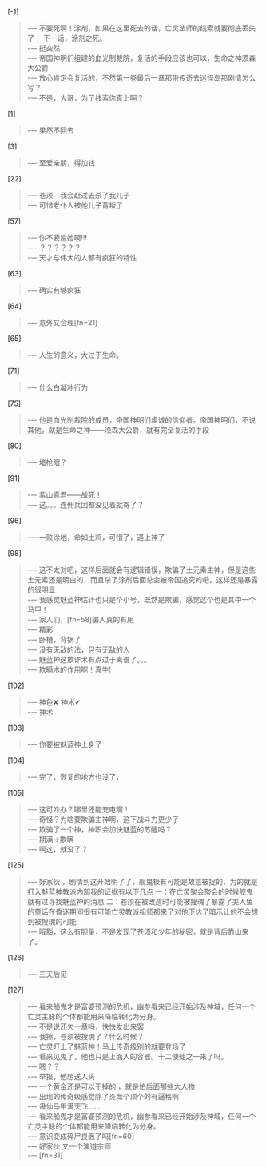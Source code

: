 
[-1] 
>--- 不要死啊！涂剂，如果在这里死去的话，亡灵法师的线索就要彻底丢失了！
下一话，涂剂之死。<br>
>--- 挺突然<br>
>--- 帝国神明们组建的血光制裁院，复活的手段应该也可以，生命之神须森大公爵<br>
>--- 放心肯定会复活的，不然第一卷最后一章那带传奇去迷怪岛那剧情怎么写？<br>
>--- 不是，大哥，为了线索你真上啊？<br>

[1] 
>--- 果然不回去<br>

[3] 
>--- 至爱亲朋，得加钱<br>

[22] 
>--- 苍须︓我会赶过去杀了我儿子<br>
>--- 可惜老仆人被他儿子背叛了<br>

[57] 
>--- 你不要鲨她啊!!!<br>
>--- ？？？？？？<br>
>--- 天才与伟大的人都有疯狂的特性<br>

[63] 
>--- 确实有够疯狂<br>

[64] 
>--- 意外又合理[fn=21]<br>

[65] 
>--- 人生的意义，大过于生命。<br>

[71] 
>--- 什么白凝冰行为<br>

[75] 
>--- 他是血光制裁院的成员，帝国神明们虔诚的信仰者。帝国神明们，不说其他，就是生命之神——须森大公爵，就有完全复活的手段<br>

[80] 
>--- 堵枪眼？<br>

[91] 
>--- 紫山真君——战死！<br>
>--- 这。。。连佣兵团都没见着就寄了？<br>

[96] 
>--- 一败涂地，命如土鸡，可惜了，遇上神了<br>

[98] 
>--- 这不太对吧，这样后面就会有逻辑错误，欺骗了土元素主神，但是这些土元素还是明白的，而且杀了涂剂后面总会被帝国追究的吧，这样还是暴露的很明显<br>
>--- 我感觉魅蓝神估计也只是个小号，既然是欺骗，感觉这个也是其中一个马甲！<br>
>--- 家人们，[fn=58]骗人真的有用<br>
>--- 精彩<br>
>--- 卧槽，背锅了<br>
>--- 没有无敌的法，只有无敌的人<br>
>--- 魅蓝神这欺诈术有点过于离谱了。。。<br>
>--- 欺瞒术的作用啊！真牛!<br>

[102] 
>--- 神色✘ 神术✔<br>
>--- 神术<br>

[103] 
>--- 你要被魅蓝神上身了<br>

[104] 
>--- 完了，恢复的地方也没了，<br>

[105] 
>--- 这可咋办？哪里还能充电啊！<br>
>--- 奇怪？为啥要欺骗主神啊，这下战斗力更少了<br>
>--- 欺骗了一个神，神职会加快魅蓝的苏醒吗？<br>
>--- 期满→欺瞒<br>
>--- 啊这，就没了？<br>

[125] 
>--- 好家伙 ，剧情到这开始明了了，舰鬼极有可能是故意被捉的，为的就是打入魅蓝神教派内部我的证据有以下几点
一：在亡灵聚会聚会的时候舰鬼就有过寻找魅蓝神的消息
二：苍须在被改造时可能被搜魂了暴露了美人鱼的童话在昏迷期间很有可能亡灵教派祖师都来了对他下达了暗示让他不会想到被搜魂的可能<br>
>--- 哦豁，这么有胆量，不是发现了苍须和少年的秘密，就是背后靠山来了。<br>

[126] 
>--- 三天后见<br>

[127] 
>--- 看来船鬼才是富婆预测的危机，幽参看来已经开始涉及神域，任何一个亡灵主脉的个体都能用来降临转化为分身。<br>
>--- 不是说还欠一章吗，快快发出来罢<br>
>--- 我擦，苍须被搜魂了？什么时候？<br>
>--- 亡灵盯上了魅蓝神！马上传奇级别的就要登场了<br>
>--- 看来见鬼了，他也只是上面人的容器。十二使徒之一来了吗。<br>
>--- 嗯？？<br>
>--- 举报，他想送人头<br>
>--- 一个黄金还是可以干掉的 ，就是怕后面那些大人物<br>
>--- 出现的传奇级感觉除了炎龙个顶个的有逼格啊<br>
>--- 蛊仙马甲满天飞……<br>
>--- 看来船鬼才是富婆预测的危机，幽参看来已经开始涉及神域，任何一个亡灵主脉的个体都能用来降临转化为分身。<br>
>--- 意识变成碎尸良医了吗[fn=60]<br>
>--- 好家伙 又一个演道宗师<br>
>--- [fn=31]<br>
